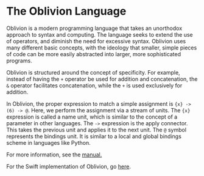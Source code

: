 The Oblivion Language
=======

Oblivion is a modern programming language that takes an unorthodox approach to syntax and computing. The language seeks to extend the use of operators, and diminish the need for excessive syntax. Oblivion uses many different basic concepts, with the ideology that smaller, simple pieces of code can be more easily abstracted into larger, more sophisticated programs.

Oblivion is structured around the concept of specificity. For example, instead of having the `+` operator be used for addition and concatenation, the `&` operator facilitates concatenation, while the `+` is used exclusively for addition.

In Oblivion, the proper expression to match a simple assignment is `{x} -> (6) -> @`. Here, we perform the assignment via a stream of units. The `{x}` expression is called a name unit, which is similar to the concept of a parameter in other languages. The `->` expression is the apply connector. This takes the previous unit and applies it to the next unit. The `@` symbol represents the bindings unit. It is similar to a local and global bindings scheme in languages like Python.

For more information, see the [manual.](SUMMARY.md)

For the Swift implementation of Oblivion, go [here](https://github.com/jweinst1/Oblivion).

